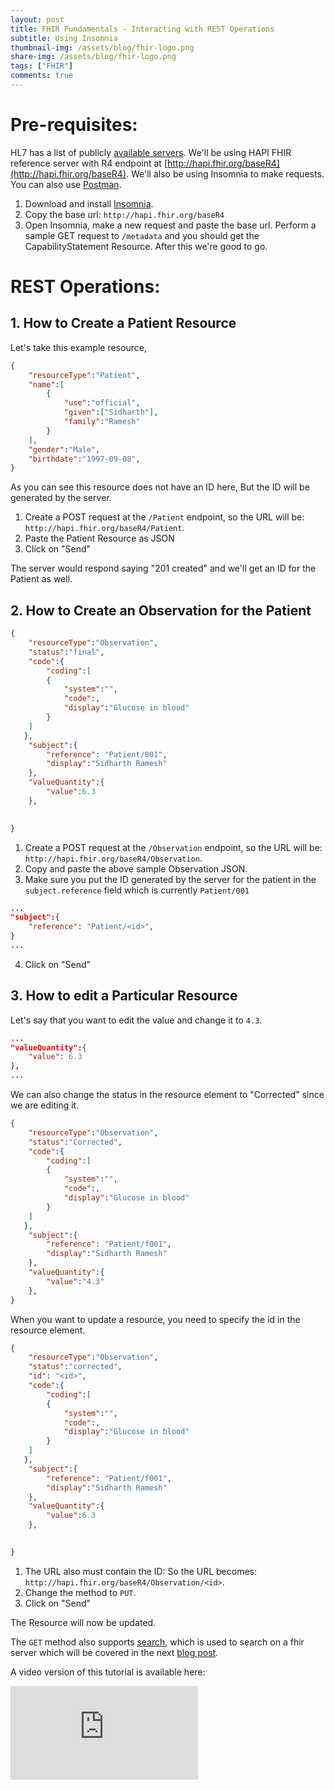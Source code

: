 ```yaml
---
layout: post
title: FHIR Fundamentals - Interacting with REST Operations
subtitle: Using Insomnia
thumbnail-img: /assets/blog/fhir-logo.png
share-img: /assets/blog/fhir-logo.png
tags: ["FHIR"]
comments: true
---
```


# Pre-requisites:
HL7 has a list of publicly [available servers](https://wiki.hl7.org/Publicly_Available_FHIR_Servers_for_testing). We'll be using HAPI FHIR reference server with R4 endpoint at [http://hapi.fhir.org/baseR4](http://hapi.fhir.org/baseR4). We'll also be using Insomnia to make requests. You can also use [Postman](https://www.postman.com/).

1. Download and install [Insomnia](https://insomnia.rest/).
2. Copy the base url: `http://hapi.fhir.org/baseR4`
3. Open Insomnia, make a new request and paste the base url. Perform a sample GET request to `/metadata` and you should get the CapabilityStatement Resource. After this we're good to go.

# REST Operations:


## 1. How to Create a Patient Resource
Let's take this example resource, 

```json
{
    "resourceType":"Patient",
    "name":[
        {
            "use":"official",
            "given":["Sidharth"],
            "family":"Ramesh"
        }
    ],
    "gender":"Male",
    "birthdate":"1997-09-08",
}
```
As you can see this resource does not have an ID here, But the ID will be generated by the server.

1. Create a POST request at the `/Patient` endpoint, so the URL will be: `http://hapi.fhir.org/baseR4/Patient`.
2. Paste the Patient Resource as JSON
3. Click on "Send"

The server would respond saying "201 created" and we'll get an ID for the Patient as well.

## 2. How to Create an Observation for the Patient

```json
{
    "resourceType":"Observation",
    "status":"final",
    "code":{
        "coding":[
        {
            "system":"",
            "code":,
            "display":"Glucose in blood"
        }
    ]
   },
    "subject":{
        "reference": "Patient/001",
        "display":"Sidharth Ramesh"
    },
    "valueQuantity":{
        "value":6.3
    },
    

}

```

1. Create a POST request at the `/Observation` endpoint, so the URL will be: `http://hapi.fhir.org/baseR4/Observation`.
2. Copy and paste the above sample Observation JSON. 
3. Make sure you put the ID generated by the server for the patient in the `subject.reference` field which is currently `Patient/001`
```json 
...
"subject":{
    "reference": "Patient/<id>",
}
...
```
4. Click on "Send" 


## 3. How to edit a Particular Resource

Let's say that you want to edit the value and change it to `4.3`.

```json 
...
"valueQuantity":{
    "value": 6.3
},
...
```
We can also change the status in the resource element to "Corrected" since we are editing it. 

```json
{
    "resourceType":"Observation",
    "status":"Corrected",
    "code":{
        "coding":[
        {
            "system":"",
            "code":,
            "display":"Glucose in blood"
        }
    ]
   },
    "subject":{
        "reference": "Patient/f001",
        "display":"Sidharth Ramesh"
    },
    "valueQuantity":{
        "value":"4.3"
    },
}

```
When you want to update a resource, you need to specify the id in the resource element.

```json
{
    "resourceType":"Observation",
    "status":"corrected",
    "id": "<id>",
    "code":{
        "coding":[
        {
            "system":"",
            "code":,
            "display":"Glucose in blood"
        }
    ]
   },
    "subject":{
        "reference": "Patient/f001",
        "display":"Sidharth Ramesh"
    },
    "valueQuantity":{
        "value":6.3
    },
    

}

```

1. The URL also must contain the ID: So the URL becomes: `http://hapi.fhir.org/baseR4/Observation/<id>`.
2. Change the method to `PUT`.
3. Click on "Send" 

The Resource will now be updated.

The `GET` method also supports [search](https://www.hl7.org/fhir/search.html), which is used to search on a fhir server which will be covered in the next [blog post]().

A video version of this tutorial is available here:
<div class="youtube-embed-container">
<iframe src="https://www.youtube.com/embed/Rk_I7I6whrI" frameborder="0" allow="accelerometer; autoplay; clipboard-write; encrypted-media; gyroscope; picture-in-picture" allowfullscreen></iframe>
</div>

